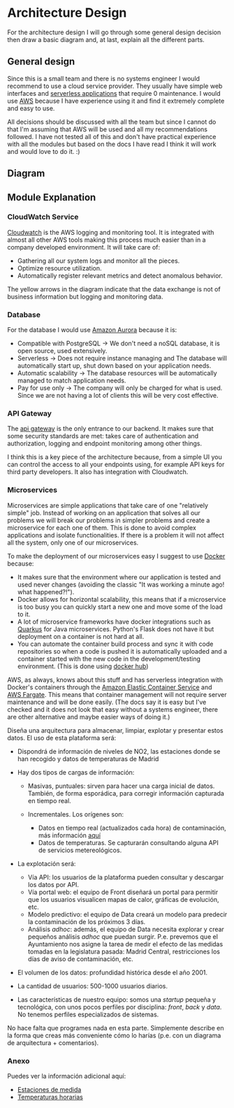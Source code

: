 # Architecture Design

For the architecture design I will go through some general design decision then draw a basic diagram and, at last, explain all the different parts.

## General design

Since this is a small team and there is no systems engineer I would recommend to use a cloud service provider. They usually have simple web interfaces and [serverless applications](https://aws.amazon.com/es/serverless/) that require 0 maintenance. I would use [AWS](https://aws.amazon.com/es/what-is-aws/?nc2=h_ql_le_int) because I have experience using it and find it extremely complete and easy to use.

All decisions should be discussed with all the team but since I cannot do that I'm assuming that AWS will be used and all my recommendations followed. I have not tested all of this and don't have practical experience with all the modules but based on the docs I have read I think it will work and would love to do it. :)

## Diagram

## Module Explanation

### CloudWatch Service

[Cloudwatch](https://aws.amazon.com/cloudwatch/?nc1=h_ls) is the AWS logging and monitoring tool. It is integrated with almost all other AWS tools making this process much easier than in a company developed environment. It will take care of:

* Gathering all our system logs and monitor all the pieces.
* Optimize resource utilization.
* Automatically register relevant metrics and detect anomalous behavior.

The yellow arrows in the diagram indicate that the data exchange is not of business information but logging and monitoring data.

### Database

For the database I would use [Amazon Aurora](https://aws.amazon.com/es/rds/aurora/serverless/) because it is:

* Compatible with PostgreSQL &rarr; We don't need a noSQL database, it is open source, used extensively.
* Serverless &rarr; Does not require instance managing and The database will automatically start up, shut down based on your application needs.
* Automatic scalability &rarr; The database resources will be automatically managed to match application needs.
* Pay for use only &rarr; The company will only be charged for what is used. Since we are not having a lot of clients this will be very cost effective.

### API Gateway

The [api gateway](https://aws.amazon.com/api-gateway/) is the only entrance to our backend. It makes sure that some security standards are met: takes care of authentication and authorization, logging and endpoint monitoring among other things.

I think this is a key piece of the architecture because, from a simple UI you can control the access to all your endpoints using, for example API keys for third party developers. It also has integration with Cloudwatch.

### Microservices

Microservices are simple applications that take care of one "relatively simple" job. Instead of working on an application that solves all our problems we will break our problems in simpler problems and create a microservice for each one of them. This is done to avoid complex applications and isolate functionalities. If there is a problem it will not affect all the system, only one of our microservices.

To make the deployment of our microservices easy I suggest to use [Docker](https://www.docker.com/why-docker) because:

* It makes sure that the environment where our application is tested and used never changes (avoiding the classic "It was working a minute ago! what happened?!"). 
* Docker allows for horizontal scalability, this means that if a microservice is too busy you can quickly start a new one and move some of the load to it.
* A lot of microservice frameworks have docker integrations such as [Quarkus](https://quarkus.io/) for Java microservices. Python's Flask does not have it but deployment on a container is not hard at all.
* You can automate the container build process and sync it with code repositories so when a code is pushed it is automatically uploaded and a container started with the new code in the development/testing environment. (This is done using [docker hub](https://hub.docker.com/))

AWS, as always, knows about this stuff and has serverless integration with Docker's containers through the [Amazon Elastic Container Service](https://aws.amazon.com/ecs/) and [AWS Fargate](https://aws.amazon.com/fargate/). This means that container management will not require server maintenance  and will be done easily. (The docs say it is easy but I've checked and it does not look that easy without a systems engineer, there are other alternative and maybe easier ways of doing it.)



Diseña una arquitectura para almacenar, limpiar, explotar y presentar estos datos. El uso de esta plataforma será:

* Dispondrá de información de niveles de NO2, las estaciones donde se han recogido y datos de temperaturas de Madrid
* Hay dos tipos de cargas de información:

    * Masivas, puntuales: sirven para hacer una carga inicial de datos. También, de forma esporádica, para corregir información capturada en tiempo real.
    * Incrementales. Los orígenes son:

        * Datos en tiempo real (actualizados cada hora) de contaminación, más información [aquí](https://datos.madrid.es/portal/site/egob/menuitem.c05c1f754a33a9fbe4b2e4b284f1a5a0/?vgnextoid=41e01e007c9db410VgnVCM2000000c205a0aRCRD&vgnextchannel=374512b9ace9f310VgnVCM100000171f5a0aRCRD&vgnextfmt=default)
        * Datos de temperaturas. Se capturarán consultando alguna API de servicios metereológicos.

* La explotación será:

    * Vía API: los usuarios de la plataforma pueden consultar y descargar los datos por API.
    * Vía portal web: el equipo de Front diseñará un portal para permitir que los usuarios visualicen mapas de calor, gráficas de evolución, etc.
    * Modelo predictivo: el equipo de Data creará un modelo para predecir la contaminación de los próximos 3 días.
    * Análisis _adhoc_: además, el equipo de Data necesita explorar y crear pequeños análisis _adhoc_ que puedan surgir. P.e. prevemos que el Ayuntamiento nos asigne la tarea de medir el efecto de las medidas tomadas en la legislatura pasada: Madrid Central, restricciones los días de aviso de contaminación, etc.

* El volumen de los datos: profundidad histórica desde el año 2001.
* La cantidad de usuarios: 500-1000 usuarios diarios.
* Las características de nuestro equipo: somos una _startup_ pequeña y tecnológica, con unos pocos perfiles por disciplina: _front_, _back_ y _data_. No tenemos perfiles especializados de sistemas.

No hace falta que programes nada en esta parte. Simplemente describe en la forma que creas más conveniente cómo lo harías (p.e. con un diagrama de arquitectura + comentarios).

### Anexo

Puedes ver la información adicional aquí:

* [Estaciones de medida](https://gist.github.com/koldLight/533038c852ca0a546da247292b5d9ab9)
* [Temperaturas horarias](https://gist.github.com/koldLight/90577c60ad4267d4df490e6239cebf58)